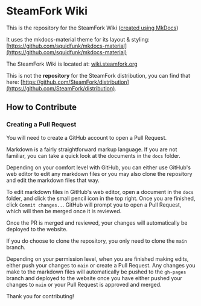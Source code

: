# SteamFork Wiki

This is the repository for the SteamFork Wiki ([created using MkDocs](https://www.mkdocs.org/))

It uses the mkdocs-material theme for its layout & styling: [https://github.com/squidfunk/mkdocs-material](https://github.com/squidfunk/mkdocs-material)

The SteamFork Wiki is located at: [wiki.steamfork.org](https://wiki.steamfork.org/)

This is not the **repository** for the SteamFork distribution, you can find that here: [https://github.com/SteamFork/distribution](https://github.com/SteamFork/distribution).

## How to Contribute

### Creating a Pull Request

You will need to create a GitHub account to open a Pull Request.

Markdown is a fairly straightforward markup language. If you are not familiar, you can take a quick look at the documents in the `docs` folder.

Depending on your comfort level with GitHub, you can either use GitHub's web editor to edit any markdown files or you may also clone the repository and edit the markdown files that way. 

To edit markdown files in GitHub's web editor, open a document in the `docs` folder, and click the small pencil icon in the top right. Once you are finished, click `Commit changes..`. GitHub will prompt you to open a Pull Request, which will then be merged once it is reviewed. 

Once the PR is merged and reviewed, your changes will automatically be deployed to the website.

If you do choose to clone the repository, you only need to clone the `main` branch. 

Depending on your permission level, when you are finished making edits, either push your changes to `main` or create a Pull Request. Any changes you make to the markdown files will automatically be pushed to the `gh-pages` branch and deployed to the website once you have either pushed your changes to `main` or your Pull Request is approved and merged.

Thank you for contributing!
